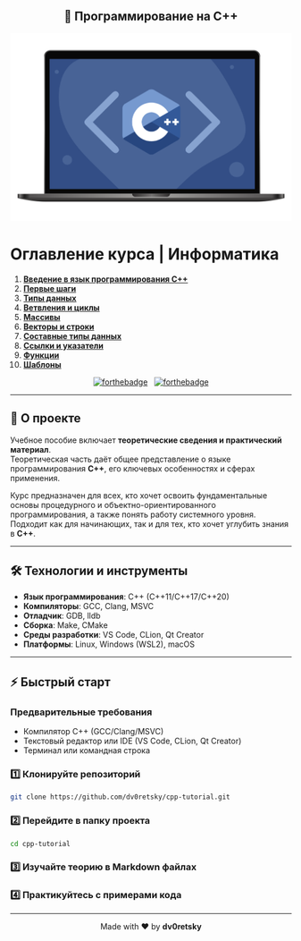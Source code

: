 <h2 align="center">
  🐼 Программирование на C++
</h2>

<div align="center">
  <img alt="Project Demo" src="./Images/cpp.png" />
</div>

# Оглавление курса | Информатика

1. [**Введение в язык программирования С++**](./CPP1_Introduction/CPP1_Introduction.md)
2. [**Первые шаги**](./CPP2_First%20steps/CPP2_First%20steps.md)
3. [**Типы данных**](./CPP3_Data%20Types/CPP3_Data%20Types.md)
4. [**Ветвления и циклы**](./CPP4_Branching%20and%20Cycles/CPP4_Branching%20and%20Cycles.md)
5. [**Массивы**](./CPP5_Arrays/CPP5_Arrays.md)
6. [**Векторы и строки**](./CPP6_Vectors%20and%20strings/CPP6_Vectors%20and%20strings.md)
7. [**Составные типы данных**](./CPP7_Composite%20data%20types/CPP7_Composite%20data%20types.md)
8. [**Ссылки и указатели**](./CPP8_Links%20and%20pointers/CPP8_Links%20and%20pointers.md)
9. [**Функции**](./CPP9_Functions/CPP9_Functions.md)
10. [**Шаблоны**](./CPP10_Templates/CPP10_Templates.md)

<div align="center">

[![forthebadge](https://forthebadge.com/images/badges/built-with-love.svg)](https://forthebadge.com) &nbsp;
[![forthebadge](https://forthebadge.com/images/badges/made-with-c-plus-plus.svg)](https://forthebadge.com)

</div>

---

## 🚀 О проекте

Учебное пособие включает **теоретические сведения и практический материал**.  
Теоретическая часть даёт общее представление о языке программирования **C++**, его ключевых особенностях и сферах применения.

Курс предназначен для всех, кто хочет освоить фундаментальные основы процедурного и объектно-ориентированного программирования, а также понять работу системного уровня. Подходит как для начинающих, так и для тех, кто хочет углубить знания в **C++**.

---

## 🛠 Технологии и инструменты

- **Язык программирования**: C++ (C++11/C++17/C++20)
- **Компиляторы**: GCC, Clang, MSVC
- **Отладчик**: GDB, lldb
- **Сборка**: Make, CMake
- **Среды разработки**: VS Code, CLion, Qt Creator
- **Платформы**: Linux, Windows (WSL2), macOS

---

## ⚡ Быстрый старт

### Предварительные требования
- Компилятор C++ (GCC/Clang/MSVC)
- Текстовый редактор или IDE (VS Code, CLion, Qt Creator)
- Терминал или командная строка

### 1️⃣ Клонируйте репозиторий

```bash
git clone https://github.com/dv0retsky/cpp-tutorial.git

```

### 2️⃣ Перейдите в папку проекта

```bash
cd cpp-tutorial
```

### 3️⃣ Изучайте теорию в Markdown файлах

### 4️⃣ Практикуйтесь с примерами кода

---

<div align="center"> Made with ❤️ by <b>dv0retsky</b> </div>
